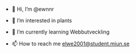 - 👋 Hi, I’m @ewnnr
- 👀 I’m interested in plants 
- 🌱 I’m currently learning Webbutveckling

- 📫 How to reach me elwe2001@student.miun.se

<!---
ewnnr/ewnnr is a ✨ special ✨ repository because its `README.md` (this file) appears on your GitHub profile.
You can click the Preview link to take a look at your changes.
--->
